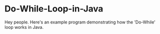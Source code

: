# Do-While-Loop-in-Java
Hey people. Here's an example program demonstrating how the 'Do-While' loop works in Java.
